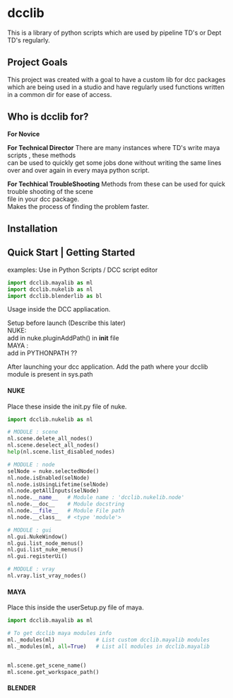 # dcclib

This is a library of python scripts which are used by pipeline TD's or
Dept TD's regularly.

## Project Goals
This project was created with a goal to have a custom lib for dcc packages
which are being used in a studio and have regularly used functions written
in a common dir for ease of access.

## Who is dcclib for?

**For Novice**

**For Technical Director**
There are many instances where TD's write maya scripts , these methods  
can be used to quickly get some jobs done without writing the same lines  
over and over again in every maya python script.

**For Techhical TroubleShooting**
Methods from these can be used for quick trouble shooting of the scene  
file in your dcc package.  
Makes the process of finding the problem faster.

## Installation

## Quick Start | Getting Started

examples:
Use in Python Scripts / DCC script editor
``` python
import dcclib.mayalib as ml
import dcclib.nukelib as nl
import dcclib.blenderlib as bl
```
Usage inside the DCC appliacation.

Setup before launch  (Describe this later)  
NUKE:  
    add in nuke.pluginAddPath() in __init__ file  
MAYA :  
    add in PYTHONPATH ??

After launching your dcc application.
    Add the path where your dcclib module is present in sys.path


#### NUKE
Place these inside the init.py file of nuke.
``` python
import dcclib.nukelib as nl

# MODULE : scene
nl.scene.delete_all_nodes()
nl.scene.deselect_all_nodes()
help(nl.scene.list_disabled_nodes)

# MODULE : node
selNode = nuke.selectedNode()
nl.node.isEnabled(selNode)
nl.node.isUsingLifetime(selNode)
nl.node.getAllInputs(selNode)
nl.node.__name__   # Module name : 'dcclib.nukelib.node'
nl.node.__doc__    # Module docstring
nl.node.__file__   # Module File path 
nl.node.__class__  # <type 'module'>

# MODULE : gui
nl.gui.NukeWindow()
nl.gui.list_node_menus()
nl.gui.list_nuke_menus()
nl.gui.registerUi()

# MODULE : vray
nl.vray.list_vray_nodes()

```

#### MAYA
Place this inside the userSetup.py file of maya.
``` python
import dcclib.mayalib as ml

# To get dcclib maya modules info
ml._modules(ml)             # List custom dcclib.mayalib modules
ml._modules(ml, all=True)   # List all modules in dcclib.mayalib


ml.scene.get_scene_name()
ml.scene.get_workspace_path()
```

#### BLENDER



